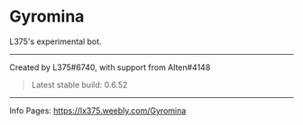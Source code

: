 # Gyromina

L375's experimental bot.

***

Created by L375#6740, with support from Alten#4148

> Latest stable build: 0.6.52

***

Info Pages: https://lx375.weebly.com/Gyromina
